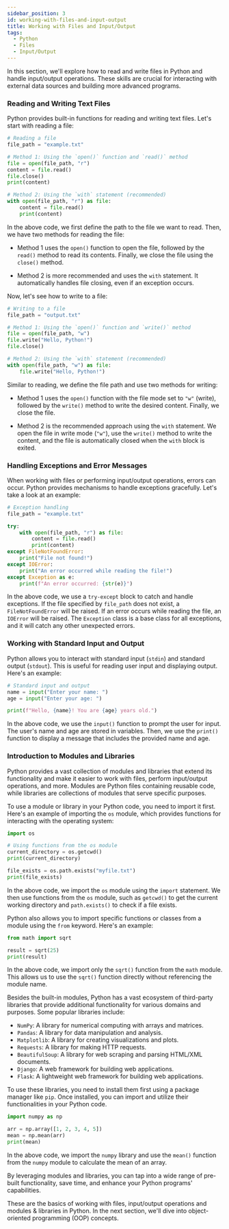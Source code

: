 ```yaml
---
sidebar_position: 3
id: working-with-files-and-input-output
title: Working with Files and Input/Output
tags:
  - Python
  - Files
  - Input/Output
---
```


In this section, we'll explore how to read and write files in Python and handle input/output operations. These skills are crucial for interacting with external data sources and building more advanced programs.

### Reading and Writing Text Files

Python provides built-in functions for reading and writing text files. Let's start with reading a file:

```python
# Reading a file
file_path = "example.txt"

# Method 1: Using the `open()` function and `read()` method
file = open(file_path, "r")
content = file.read()
file.close()
print(content)

# Method 2: Using the `with` statement (recommended)
with open(file_path, "r") as file:
    content = file.read()
    print(content)
```

In the above code, we first define the path to the file we want to read. Then, we have two methods for reading the file:

- Method 1 uses the `open()` function to open the file, followed by the `read()` method to read its contents. Finally, we close the file using the `close()` method.

- Method 2 is more recommended and uses the `with` statement. It automatically handles file closing, even if an exception occurs.

Now, let's see how to write to a file:

```python
# Writing to a file
file_path = "output.txt"

# Method 1: Using the `open()` function and `write()` method
file = open(file_path, "w")
file.write("Hello, Python!")
file.close()

# Method 2: Using the `with` statement (recommended)
with open(file_path, "w") as file:
    file.write("Hello, Python!")
```

Similar to reading, we define the file path and use two methods for writing:

- Method 1 uses the `open()` function with the file mode set to `"w"` (write), followed by the `write()` method to write the desired content. Finally, we close the file.

- Method 2 is the recommended approach using the `with` statement. We open the file in write mode (`"w"`), use the `write()` method to write the content, and the file is automatically closed when the `with` block is exited.

### Handling Exceptions and Error Messages

When working with files or performing input/output operations, errors can occur. Python provides mechanisms to handle exceptions gracefully. Let's take a look at an example:

```python
# Exception handling
file_path = "example.txt"

try:
    with open(file_path, "r") as file:
        content = file.read()
        print(content)
except FileNotFoundError:
    print("File not found!")
except IOError:
    print("An error occurred while reading the file!")
except Exception as e:
    print(f"An error occurred: {str(e)}")
```

In the above code, we use a `try-except` block to catch and handle exceptions. If the file specified by `file_path` does not exist, a `FileNotFoundError` will be raised. If an error occurs while reading the file, an `IOError` will be raised. The `Exception` class is a base class for all exceptions, and it will catch any other unexpected errors.

### Working with Standard Input and Output

Python allows you to interact with standard input (`stdin`) and standard output (`stdout`). This is useful for reading user input and displaying output. Here's an example:

```python
# Standard input and output
name = input("Enter your name: ")
age = input("Enter your age: ")

print(f"Hello, {name}! You are {age} years old.")
```

In the above code, we use the `input()` function to prompt the user for input. The user's name and age are stored in variables. Then, we use the `print()` function to display a message that includes the provided name and age.

### Introduction to Modules and Libraries

Python provides a vast collection of modules and libraries that extend its functionality and make it easier to work with files, perform input/output operations, and more. Modules are Python files containing reusable code, while libraries are collections of modules that serve specific purposes.

To use a module or library in your Python code, you need to import it first. Here's an example of importing the `os` module, which provides functions for interacting with the operating system:

```python
import os

# Using functions from the os module
current_directory = os.getcwd()
print(current_directory)

file_exists = os.path.exists("myfile.txt")
print(file_exists)
```

In the above code, we import the `os` module using the `import` statement. We then use functions from the `os` module, such as `getcwd()` to get the current working directory and `path.exists()` to check if a file exists.

Python also allows you to import specific functions or classes from a module using the `from` keyword. Here's an example:

```python
from math import sqrt

result = sqrt(25)
print(result)
```

In the above code, we import only the `sqrt()` function from the `math` module. This allows us to use the `sqrt()` function directly without referencing the module name.

Besides the built-in modules, Python has a vast ecosystem of third-party libraries that provide additional functionality for various domains and purposes. Some popular libraries include:

- `NumPy`: A library for numerical computing with arrays and matrices.
- `Pandas`: A library for data manipulation and analysis.
- `Matplotlib`: A library for creating visualizations and plots.
- `Requests`: A library for making HTTP requests.
- `BeautifulSoup`: A library for web scraping and parsing HTML/XML documents.
- `Django`: A web framework for building web applications.
- `Flask`: A lightweight web framework for building web applications.

To use these libraries, you need to install them first using a package manager like `pip`. Once installed, you can import and utilize their functionalities in your Python code.

```python
import numpy as np

arr = np.array([1, 2, 3, 4, 5])
mean = np.mean(arr)
print(mean)
```

In the above code, we import the `numpy` library and use the `mean()` function from the `numpy` module to calculate the mean of an array.

By leveraging modules and libraries, you can tap into a wide range of pre-built functionality, save time, and enhance your Python programs' capabilities.

These are the basics of working with files, input/output operations and modules & libraries in Python. In the next section, we'll dive into object-oriented programming (OOP) concepts.